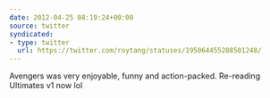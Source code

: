 ```yaml
---
date: 2012-04-25 08:19:24+00:00
source: twitter
syndicated:
- type: twitter
  url: https://twitter.com/roytang/statuses/195064455208501248/
---
```


Avengers was very enjoyable, funny and action-packed. Re-reading Ultimates v1 now lol